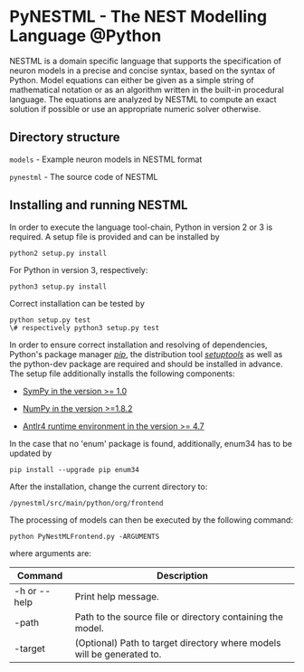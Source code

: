 # PyNESTML - The NEST Modelling Language @Python

NESTML is a domain specific language that supports the specification of neuron models
in a precise and concise syntax, based on the syntax of Python. Model equations
can either be given as a simple string of mathematical notation or as an algorithm written
in the built-in procedural language. The equations are analyzed by NESTML to compute
an exact solution if possible or use an appropriate numeric solver otherwise.

## Directory structure

`models` - Example neuron models in NESTML format

`pynestml` - The source code of NESTML

## Installing and running NESTML

In order to execute the language tool-chain, Python in version 2 or 3 is required. A setup file is provided and can be installed by 

```
python2 setup.py install
```

For Python in version 3, respectively:

```
python3 setup.py install
```

Correct installation can be tested by 

```
python setup.py test
\# respectively python3 setup.py test 
```

In order to ensure correct installation and resolving of dependencies, Python's package manager [_pip_](https://pip.pypa.io/en/stable/installing/), the distribution tool [_setuptools_](https://packaging.python.org/tutorials/installing-packages/) as well as the python-dev package are required and should be installed in advance. The setup file additionally installs the following components:

* [SymPy in the version >= 1.0](http://www.sympy.org/en/index.html)

* [NumPy in the version >=1.8.2](http://www.numpy.org/)

* [Antlr4 runtime environment in the version >= 4.7](https://github.com/antlr/antlr4/blob/master/doc/python-target.md)

In the case that no 'enum' package is found, additionally, enum34 has to be updated by

```
pip install --upgrade pip enum34
```

After the installation, change the current directory to:

```
/pynestml/src/main/python/org/frontend
```

The processing of models can then be executed by the following command:

```
python PyNestMLFrontend.py -ARGUMENTS
```

where arguments are:

| Command       | Description |
|---|---|
| -h or --help  | Print help message.|
| -path         | Path to the source file or directory containing the model.|
| -target       | (Optional) Path to target directory where models will be generated to. | 





